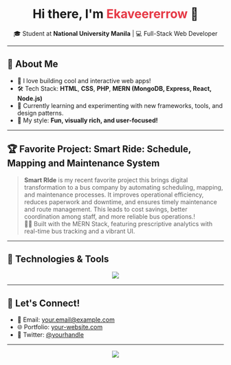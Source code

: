<!-- Profile Header -->
<p align="center">
</p>

<h1 align="center">Hi there, I'm <span style="color:#e63946;">Ekaveererrow</span> 👋</h1>
<p align="center">🎓 Student at <b>National University Manila</b> | 💻 Full-Stack Web Developer</p>

---

## 🚀 About Me

- 🌟 I love building cool and interactive web apps!
- 🛠️ Tech Stack: **HTML**, **CSS**, **PHP**, **MERN (MongoDB, Express, React, Node.js)**
- 🏫 Currently learning and experimenting with new frameworks, tools, and design patterns.
- 🎨 My style: **Fun, visually rich, and user-focused!**

---

## 🏆 Favorite Project: Smart Ride: Schedule, Mapping and Maintenance System

> **Smart RIde** is my recent favorite project this brings digital transformation to a bus company by automating scheduling, mapping, and maintenance processes. It improves operational efficiency, reduces paperwork and downtime, and ensures timely maintenance and route management. This leads to cost savings, better coordination among staff, and more reliable bus operations.!  
> 🚗✨ Built with the MERN Stack, featuring prescriptive analytics with real-time bus tracking and a vibrant UI.

---

## 🔧 Technologies & Tools

<p align="center">
  <img src="https://skillicons.dev/icons?i=html,css,php,react,nodejs,mongodb,js,git" />
</p>

---

## 💬 Let's Connect!

- 📧 Email: [your.email@example.com](mailto:your.email@example.com)
- 🌐 Portfolio: [your-website.com](https://your-website.com)
- 📱 Twitter: [@yourhandle](https://twitter.com/yourhandle)

---

<p align="center">
  <img src="https://readme-typing-svg.demolab.com?font=Fira+Code&weight=500&size=24&pause=1000&color=32CD32&center=true&vCenter=true&width=600&lines=Let's+build+something+awesome+!;Always+learning+and+creating;Open+to+collaboration+🌏" />
</p>
